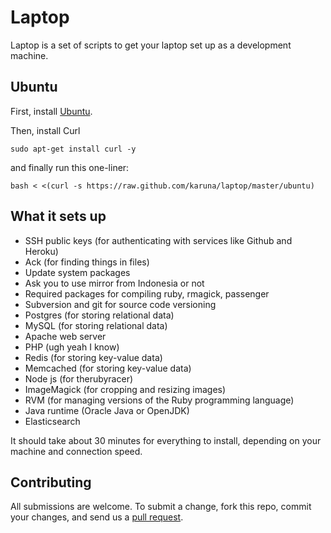 Laptop
======

Laptop is a set of scripts to get your laptop set up as a development machine.

Ubuntu
------

First, install [Ubuntu](http://www.ubuntu.com/download).

Then, install Curl

    sudo apt-get install curl -y

and finally run this one-liner:

    bash < <(curl -s https://raw.github.com/karuna/laptop/master/ubuntu)

What it sets up
---------------

* SSH public keys (for authenticating with services like Github and Heroku)
* Ack (for finding things in files)
* Update system packages
* Ask you to use mirror from Indonesia or not
* Required packages for compiling ruby, rmagick, passenger
* Subversion and git for source code versioning
* Postgres (for storing relational data)
* MySQL (for storing relational data)
* Apache web server
* PHP (ugh yeah I know)
* Redis (for storing key-value data)
* Memcached (for storing key-value data)
* Node js (for therubyracer)
* ImageMagick (for cropping and resizing images)
* RVM (for managing versions of the Ruby programming language)
* Java runtime (Oracle Java or OpenJDK)
* Elasticsearch

It should take about 30 minutes for everything to install, depending on your machine and connection speed.

Contributing
------------

All submissions are welcome. To submit a change, fork this repo, commit your changes, and send us a [pull request](http://help.github.com/send-pull-requests/).

